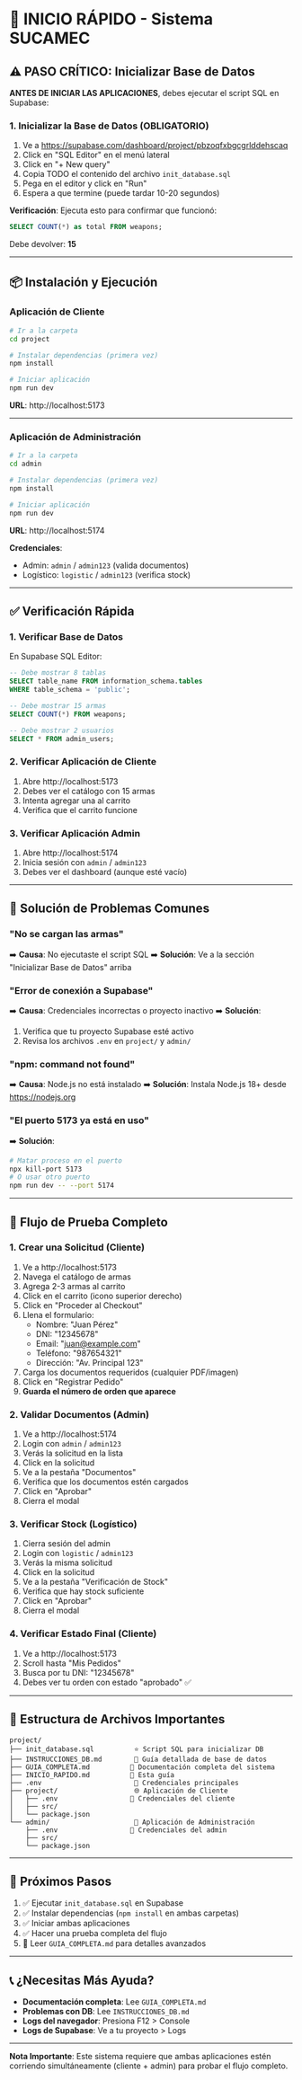 # 🚀 INICIO RÁPIDO - Sistema SUCAMEC

## ⚠️ PASO CRÍTICO: Inicializar Base de Datos

**ANTES DE INICIAR LAS APLICACIONES**, debes ejecutar el script SQL en Supabase:

### 1. Inicializar la Base de Datos (OBLIGATORIO)

1. Ve a https://supabase.com/dashboard/project/pbzoqfxbgcgrlddehscaq
2. Click en "SQL Editor" en el menú lateral
3. Click en "+ New query"
4. Copia TODO el contenido del archivo `init_database.sql`
5. Pega en el editor y click en "Run"
6. Espera a que termine (puede tardar 10-20 segundos)

**Verificación**: Ejecuta esto para confirmar que funcionó:
```sql
SELECT COUNT(*) as total FROM weapons;
```
Debe devolver: **15**

---

## 📦 Instalación y Ejecución

### Aplicación de Cliente

```bash
# Ir a la carpeta
cd project

# Instalar dependencias (primera vez)
npm install

# Iniciar aplicación
npm run dev
```

**URL**: http://localhost:5173

---

### Aplicación de Administración

```bash
# Ir a la carpeta
cd admin

# Instalar dependencias (primera vez)
npm install

# Iniciar aplicación
npm run dev
```

**URL**: http://localhost:5174

**Credenciales**:
- Admin: `admin` / `admin123` (valida documentos)
- Logístico: `logistic` / `admin123` (verifica stock)

---

## ✅ Verificación Rápida

### 1. Verificar Base de Datos
En Supabase SQL Editor:
```sql
-- Debe mostrar 8 tablas
SELECT table_name FROM information_schema.tables
WHERE table_schema = 'public';

-- Debe mostrar 15 armas
SELECT COUNT(*) FROM weapons;

-- Debe mostrar 2 usuarios
SELECT * FROM admin_users;
```

### 2. Verificar Aplicación de Cliente
1. Abre http://localhost:5173
2. Debes ver el catálogo con 15 armas
3. Intenta agregar una al carrito
4. Verifica que el carrito funcione

### 3. Verificar Aplicación Admin
1. Abre http://localhost:5174
2. Inicia sesión con `admin` / `admin123`
3. Debes ver el dashboard (aunque esté vacío)

---

## 🔧 Solución de Problemas Comunes

### "No se cargan las armas"
➡️ **Causa**: No ejecutaste el script SQL
➡️ **Solución**: Ve a la sección "Inicializar Base de Datos" arriba

### "Error de conexión a Supabase"
➡️ **Causa**: Credenciales incorrectas o proyecto inactivo
➡️ **Solución**:
1. Verifica que tu proyecto Supabase esté activo
2. Revisa los archivos `.env` en `project/` y `admin/`

### "npm: command not found"
➡️ **Causa**: Node.js no está instalado
➡️ **Solución**: Instala Node.js 18+ desde https://nodejs.org

### "El puerto 5173 ya está en uso"
➡️ **Solución**:
```bash
# Matar proceso en el puerto
npx kill-port 5173
# O usar otro puerto
npm run dev -- --port 5174
```

---

## 📝 Flujo de Prueba Completo

### 1. Crear una Solicitud (Cliente)
1. Ve a http://localhost:5173
2. Navega el catálogo de armas
3. Agrega 2-3 armas al carrito
4. Click en el carrito (icono superior derecho)
5. Click en "Proceder al Checkout"
6. Llena el formulario:
   - Nombre: "Juan Pérez"
   - DNI: "12345678"
   - Email: "juan@example.com"
   - Teléfono: "987654321"
   - Dirección: "Av. Principal 123"
7. Carga los documentos requeridos (cualquier PDF/imagen)
8. Click en "Registrar Pedido"
9. **Guarda el número de orden que aparece**

### 2. Validar Documentos (Admin)
1. Ve a http://localhost:5174
2. Login con `admin` / `admin123`
3. Verás la solicitud en la lista
4. Click en la solicitud
5. Ve a la pestaña "Documentos"
6. Verifica que los documentos estén cargados
7. Click en "Aprobar"
8. Cierra el modal

### 3. Verificar Stock (Logístico)
1. Cierra sesión del admin
2. Login con `logistic` / `admin123`
3. Verás la misma solicitud
4. Click en la solicitud
5. Ve a la pestaña "Verificación de Stock"
6. Verifica que hay stock suficiente
7. Click en "Aprobar"
8. Cierra el modal

### 4. Verificar Estado Final (Cliente)
1. Ve a http://localhost:5173
2. Scroll hasta "Mis Pedidos"
3. Busca por tu DNI: "12345678"
4. Debes ver tu orden con estado "aprobado" ✅

---

## 📂 Estructura de Archivos Importantes

```
project/
├── init_database.sql          ⭐ Script SQL para inicializar DB
├── INSTRUCCIONES_DB.md        📖 Guía detallada de base de datos
├── GUIA_COMPLETA.md          📖 Documentación completa del sistema
├── INICIO_RAPIDO.md          📖 Esta guía
├── .env                       🔐 Credenciales principales
├── project/                   🌐 Aplicación de Cliente
│   ├── .env                  🔐 Credenciales del cliente
│   ├── src/
│   └── package.json
└── admin/                     👤 Aplicación de Administración
    ├── .env                  🔐 Credenciales del admin
    ├── src/
    └── package.json
```

---

## 🎯 Próximos Pasos

1. ✅ Ejecutar `init_database.sql` en Supabase
2. ✅ Instalar dependencias (`npm install` en ambas carpetas)
3. ✅ Iniciar ambas aplicaciones
4. ✅ Hacer una prueba completa del flujo
5. 📖 Leer `GUIA_COMPLETA.md` para detalles avanzados

---

## 📞 ¿Necesitas Más Ayuda?

- **Documentación completa**: Lee `GUIA_COMPLETA.md`
- **Problemas con DB**: Lee `INSTRUCCIONES_DB.md`
- **Logs del navegador**: Presiona F12 > Console
- **Logs de Supabase**: Ve a tu proyecto > Logs

---

**Nota Importante**: Este sistema requiere que ambas aplicaciones estén corriendo simultáneamente (cliente + admin) para probar el flujo completo.
